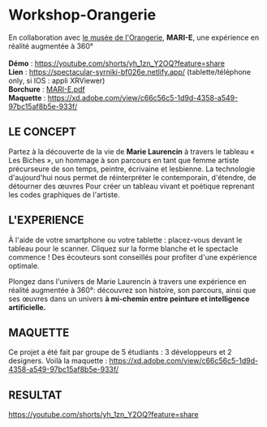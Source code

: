 # Workshop-Orangerie


En collaboration avec <a href="https://www.musee-orangerie.fr/fr" target="_blank">le musée de l'Orangerie</a>, <strong>MARI-E</strong>, une expérience en réalité augmentée à 360°<br><br>
<strong>Démo</strong> : https://youtube.com/shorts/yh_1zn_Y2OQ?feature=share<br>
<strong>Lien</strong> : https://spectacular-syrniki-bf026e.netlify.app/ (tablette/téléphone only, si IOS : appli XRViewer)<br>
<strong>Borchure</strong> : [MARI-E.pdf](https://github.com/LouisePrd/Workshop-Orangerie/files/10414721/MAR-E.pdf)<br>
<strong>Maquette</strong> : https://xd.adobe.com/view/c66c56c5-1d9d-4358-a549-97bc15af8b5e-933f/

## LE CONCEPT
Partez à la découverte de la vie de <strong>Marie Laurencin</strong> à travers le tableau « Les Biches », un hommage à son parcours en tant que femme artiste précurseure de son temps, peintre, écrivaine et lesbienne. 
La technologie d'aujourd'hui nous permet de réinterpréter le contemporain, d'étendre,  de détourner des œuvres Pour créer un tableau vivant et poétique reprenant les codes graphiques de l'artiste.

## L'EXPERIENCE
À l'aide de votre smartphone ou votre tablette : placez-vous devant le tableau pour le scanner. 
Cliquez sur la forme blanche et le spectacle commence !
Des écouteurs sont conseillés pour profiter d'une expérience optimale.  

Plongez dans l'univers de Marie Laurencin à travers une expérience en réalité augmentée à 360°: découvrez son histoire, son parcours, ainsi que ses œuvres dans un univers <strong>à mi-chemin entre peinture et intelligence artificielle.</strong>

 ## MAQUETTE
 Ce projet a été fait par groupe de 5 étudiants : 3 développeurs et 2 designers. Voilà la maquette :
 https://xd.adobe.com/view/c66c56c5-1d9d-4358-a549-97bc15af8b5e-933f/

 ## RESULTAT
 
 https://youtube.com/shorts/yh_1zn_Y2OQ?feature=share
 
